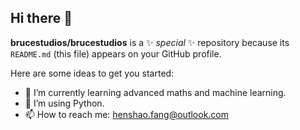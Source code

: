 ## Hi there 👋


**brucestudios/brucestudios** is a ✨ _special_ ✨ repository because its `README.md` (this file) appears on your GitHub profile.

Here are some ideas to get you started:

- 🌱 I’m currently learning advanced maths and machine learning.
- 🤔 I’m using Python.
- 📫 How to reach me: henshao.fang@outlook.com

